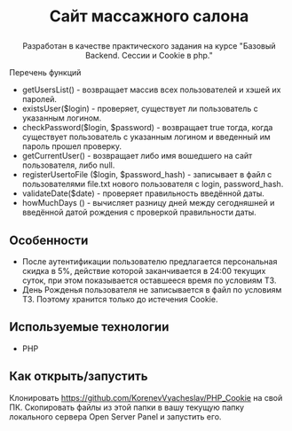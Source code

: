 # <p align='center'>Сайт массажного салона</p>

<p align='center'>Разработан в качестве практического задания на курсе "Базовый Backend. Сессии и Cookie в php."</p>

<p> Перечень функций </p>

+ getUsersList() - возвращает массив всех пользователей и хэшей их паролей.
+ existsUser($login) - проверяет, существует ли пользователь с указанным логином.
+ checkPassword($login, $password) - возвращает true тогда, когда существует пользователь с указанным логином и введенный им пароль прошел проверку.
+ getCurrentUser() - возвращает либо имя вошедшего на сайт пользователя, либо null.
+ registerUsertoFile ($login, $password_hash) - записывает в файл с пользователями file.txt нового пользователя с login, password_hash.
+ validateDate($date) - проверяет правильность введённой даты.
+ howMuchDays () - вычисляет разницу дней между сегодняшней и введённой датой рождения с проверкой правильности даты.

## Особенности
* После аутентификации пользователю предлагается персональная скидка в 5%, действие которой заканчивается в 24:00 текущих суток, при этом показывается оставшееся время по условиям ТЗ.
* День Рожденья пользователя не записывается в файл по условиям ТЗ. Поэтому хранится только до истечения Cookie.

## Используемые технологии

* PHP

## Как открыть/запустить

Клонировать https://github.com/KorenevVyacheslav/PHP_Cookie на свой ПК. Скопировать файлы из этой папки в вашу текущую папку локального сервера Open Server Panel и запустить его.
